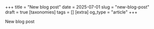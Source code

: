 +++
title = "New blog post"
date = 2025-07-01
slug = "new-blog-post"
draft = true
[taxonomies]
tags = []
[extra]
og_type = "article"
+++

New blog post

<!-- more -->
